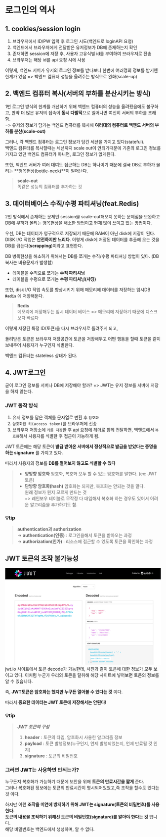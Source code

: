 # 로그인의 역사

## 1. cookies/session login

1.  브라우저에서 ID/PW 입력 후 로그인 시도(백엔드로 loginAPI 요청)
2.  백엔드에서 브라우저에게 전달받은 유저정보가 DB에 존재하는지 확인
3.  존재하면 session에 저장 후, 사용자 고유식별 id를 부여하여 브라우저로 전송
4.  브라우저는 해당 id를 api 요청 시에 사용

이렇게, 백엔드 서버가 유저의 로그인 정보를 받다보니 한번에 여러명의 정보를 받기엔 한계가 있음
=> 백엔드 컴퓨터 성능을 올려주는 방식으로 완화(scale-up)

## 2. 백엔드 컴퓨터 복사(서버의 부하를 분산시키는 방식)

1번 로그인 방식의 한계를 개선하기 위해 백엔드 컴퓨터의 성능을 올려줬음에도 불구하고, 만약 더 많은 유저의 접속이 **동시 다발적**으로 일어나면 여전히 서버의 부하를 초래함.  
=> 유저의 정보가 담기는 백엔드 컴퓨터를 복사해 **여러대의 컴퓨터로 백엔드 서버의 부하를 분산(scale-out)**

그러나, 각 백엔드 컴퓨터는 로그인 정보가 담긴 세션을 가지고 있다(stateful).  
백엔드 컴퓨터를 복사할때는 세션까지 scale out이 안되기때문에 기존의 로그인 정보를 가지고 있던 백엔드 컴퓨터가 아니면, 로그인 정보가 없게된다.

또한, 백엔드 서버가 여러 대여도 접근하는 DB는 하나이기 때문에 결국 DB로 부하가 몰리는 **병목현상(bottle-neck)**이 일어난다.

> **scale-out**  
> 똑같은 성능의 컴퓨터를 추가하는 것

## 3. 데이터베이스 수직/수평 파티셔닝(feat.Redis)

2번 방식에서 존재하는 문제인 session을 scale-out해오지 못하는 문제점을 보완하고 DB에 부하가 몰리는 병목현상을 해소한 방법이고 현재 많이 쓰이고 있는 방법이다.

우선, DB는 데이터가 영구적으로 저장되기 때문에 RAM이 아닌 disk에 저장이 된다.  
DISK I/O 작업은 **안전하지만 느리다**. 이렇게 disk에 저장된 데이터를 추출해 오는 것을 DB를 긁는다(**scrapping**)이라고 표현한다.

DB 병목현상을 해소하기 위해서는 DB를 쪼개는 수직/수평 파티셔닝 방법이 있다. (DB복사는 비용문제가 발생함)

- 테이블을 수직으로 쪼개는 **수직 파티셔닝**
- 테이블을 수평으로 쪼개는 **수평 파티셔닝(샤딩)**

또한, disk I/O 작업 속도를 향상시키기 위해 메모리에 데이터를 저장하는 임시DB **`Redis`** 에 저장해둔다.

> **Redis**  
> 메모리에 저장해두는 임시 데이터 베이스 => 메모리에 저장하기 때문에 디스크 보다 빠르다

이렇게 저장된 특정 ID(토큰)을 다시 브라우저로 돌려주게 되고,

돌려받은 토큰은 브라우저 저장공간에 토큰을 저장해두고 어떤 행동을 할때 토큰을 같이 보내주어 사용자가 누구인지 식별한다.

백엔드 컴퓨터는 stateless 상태가 된다.

## 4. JWT로그인

굳이 로그인 정보를 서버나 DB에 저장해야 할까?
=> JWT는 유저 정보를 서버에 저장을 하지 않는다.

### JWT 동작 방식

1. 유저 정보를 담은 객체를 문자열로 변환 후 `암호화`
2. `암호화된 키(access token)`를 브라우저에 전송
3. 브라우저 저장소에 `키를 저장`한 후 api 요청에 헤더로 함께 전달하면, 백엔드에서 `복호화`해서 사용자를 식별한 후 접근이 가능하게 됨.

JWT 토큰에는 해당 토큰이 **발급 받아온 서버에서 정상적으로 발급을 받았다는 증명을하는 signature** 를 가지고 있다.

따라서 사용자의 정보를 **DB를 열어보지 않고도 식별할 수 있다**

> - **양방향 암호화**
>   암호화, 복호화 모두 할 수 있는 암호화를 말한다. (ex: JWT 토큰)
> - **단방향 암호화(hash)**
>   암호화는 되지만, 복호화는 안되는 것을 말다.  
>   원래 정보가 뭔지 모르게 만드는 것  
>   => 레인보우 테이블로 무작정 다 대입해서 복호화 하는 경우도 있어서 어려운 알고리즘을 추가하기도 함.

### 💡tip

> **authentication과 authorization**  
> → **authentication(인증)** : 로그인을해서 토큰을 받아오는 과정  
> → **authorization(인가)** : 리소스에 접근할 수 있도록 토큰을 확인하는 과정

## JWT 토큰의 조작 불가능성

![alt text](image.png)
jwt.io 사이트에서 토큰 decode가 가능한데, 사진과 같이 토큰에 대한 정보가 모두 보이고 있다. 이처럼 누군가 우리의 토큰을 탈취해 해당 사이트에 넣어보면 토큰의 정보를 알 수 있습니다.

즉, **JWT토큰은 암호화는 했지만 누구든 열어볼 수 있다는 것** 이다.

따라서 **중요한 데이터는 JWT 토큰에 저장해서는 안된다!**

### 💡tip

> **_JWT 토큰의 구성_**
>
> 1. **header** : 토큰의 타입, 암호화시 사용한 알고리즘 정보
> 2. **payload** : 토큰 발행정보(누구인지, 언제 발행되었는지, 언제 만료될 것 인지)
> 3. **signature** : 토큰의 비밀번호

### 그러면 JWT는 사용하면 안되는가?

누구든지 복호화가 가능하기 때문에 보안을 위해 **토큰의 만료시간을 짧게** 준다.  
그러나 복호화된 정보에는 토큰의 만료시간이 명시되어있었고,즉 조작을 할수도 있다는 것 이다.

하지만 이런 **조작을 미연에 방지하기 위해 JWT는 signature(토큰의 비밀번호)를 사용한다.**  
**토큰의 내용을 조작하기 위해선 토큰의 비밀번호(signature)를 알아야 한다는 것** 입니다.  
해당 비밀번호는 백엔드에서 생성하며, 알 수 없다.
